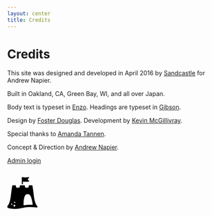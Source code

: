 ```yaml
---
layout: center
title: Credits
---
```


# Credits

This site was designed and developed in April 2016 by <a href="http://sandcastle.co" target="_blank">Sandcastle</a> for Andrew Napier.

Built in Oakland, CA, Green Bay, WI, and all over Japan.

Body text is typeset in <a href="https://typekit.com/fonts/ff-enzo-web" target="_blank">Enzo</a>. Headings are typeset in <a href="https://typekit.com/fonts/canada-type-gibson" target="_blank">Gibson</a>.

Design by <a href="http://twitter.com/_fosterdouglas" target="_blank">Foster Douglas</a>. Development by <a href="http://twitter.com/kev_mcg" target="_blank">Kevin McGillivray</a>.

Special thanks to <a href="https://amandatannen.carbonmade.com" target="_blank">Amanda Tannen</a>.

Concept & Direction by <a href="/films">Andrew Napier</a>.

<a class="btn" href="/admin">Admin login</a>

<svg xmlns:xlink="http://www.w3.org/1999/xlink" viewBox="0 0 200 220" style="max-width: 70px; margin-top:1em;">
  <a xlink:href="http://sandcastle.co" target="_blank">
    <path d="M198.6,197.6c-23.8-27.4-20.8-75.5-31.7-134.2c-0.3-1.9-2-3.2-3.9-3.2h-16.7c-2,0-3.6,1.5-3.9,3.4l-1.1,8.8
c-0.2,2-1.9,3.4-3.9,3.4h-15c-1.8,0-3.4-1.2-3.8-3l-2.4-9.7c-0.4-1.7-2-3-3.8-3H87.4c-1.8,0-3.4,1.2-3.8,3l-2.4,9.7
c-0.4,1.7-2,3-3.8,3h-15c-2,0-3.6-1.5-3.9-3.4l-1.1-8.8c-0.2-2-1.9-3.4-3.9-3.4H36.9c-1.9,0-3.5,1.4-3.9,3.2
c-10.8,58.2-8,105.8-31,133.4c-2.1,2.5-2.4,6-1,8.9c1,1.9,2.6,3.4,4.6,4.1c6.1,2.2,21.2,6.5,47.5,6.5c35.6,0,58.2-11.7,93.6-11.7
c24.8,0,39.7,1.9,46.5,3.1c2.6,0.4,5.1-0.9,6.3-3.2l0-0.1C200.7,202.1,200.3,199.5,198.6,197.6z M29.8,188.9c-2.2,0-3.9-1.7-3.9-3.9
c0-2.2,1.7-3.9,3.9-3.9c2.2,0,3.9,1.7,3.9,3.9C33.7,187.2,31.9,188.9,29.8,188.9z M47.3,200.6c-3.2,0-5.9-2.6-5.9-5.9
c0-3.2,2.6-5.9,5.9-5.9c3.2,0,5.9,2.6,5.9,5.9C53.2,198,50.6,200.6,47.3,200.6z M49.3,177.2c-2.2,0-3.9-1.7-3.9-3.9
c0-2.2,1.7-3.9,3.9-3.9c2.2,0,3.9,1.7,3.9,3.9C53.2,175.5,51.4,177.2,49.3,177.2z M164.3,189.3c-5.2-0.2-11.1-0.3-17.5-0.3
c-12.8,0-23.9,1.4-34.4,3.2c-2.4,0.4-4.6-1.5-4.5-3.9c0.7-45.1,6.9-69.5,27.2-69.5c19.8,0,26.1,23.1,33.2,66
C168.7,187.2,166.8,189.4,164.3,189.3z"/>
    <path d="M145.2,32.4c0.7,0.9,0.3,2.2-0.9,2.4c-13.4,2.3-27,2.5-40.4,0.7V51c0,0.8-0.6,1.4-1.4,1.4h-4.9
c-0.8,0-1.4-0.6-1.4-1.4V7.5c0-1.2,1.1-2.1,2.3-1.9c15,2.6,30.2,2.7,45.2,0.2c1.2-0.2,2.1,1.1,1.4,2.2c-3.1,4.7-6.2,8.1-9.2,12.6
c-0.4,0.5-0.3,1.2,0.1,1.7C139,26.3,142.1,28.8,145.2,32.4z"/>
  </a>
</svg>
